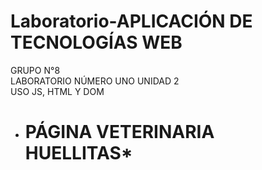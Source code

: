 # Laboratorio-APLICACIÓN DE TECNOLOGÍAS WEB 
GRUPO N°8 <br>
LABORATORIO NÚMERO UNO UNIDAD 2 <br>
USO JS, HTML Y DOM <br>
* # PÁGINA VETERINARIA HUELLITAS*
